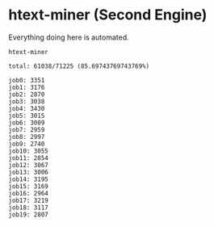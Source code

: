 # htext-miner (Second Engine)

Everything doing here is automated.

```
htext-miner

total: 61038/71225 (85.69743769743769%)

job0: 3351
job1: 3176
job2: 2870
job3: 3038
job4: 3430
job5: 3015
job6: 3009
job7: 2959
job8: 2997
job9: 2740
job10: 3055
job11: 2854
job12: 3067
job13: 3006
job14: 3195
job15: 3169
job16: 2964
job17: 3219
job18: 3117
job19: 2807
```